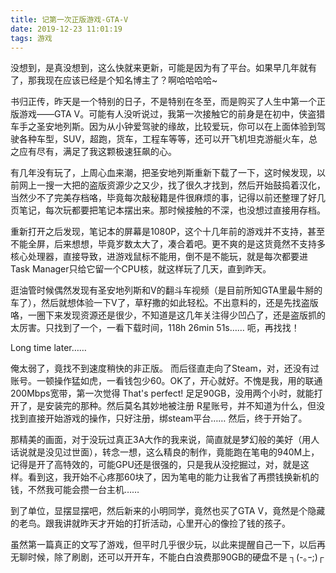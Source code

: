 ```yaml
---
title: 记第一次正版游戏-GTA-V
date: 2019-12-23 11:01:19
tags: 游戏
---
```

没想到，是真没想到，这么快就来更新，可能是因为有了平台。如果早几年就有了，那我现在应该已经是个知名博主了？啊哈哈哈哈~
<!-- more -->
书归正传，昨天是一个特别的日子，不是特别在冬至，而是购买了人生中第一个正版游戏——GTA V。可能有人没听说过，我第一次接触它的前身是在初中，侠盗猎车手之圣安地列斯。因为从小钟爱驾驶的缘故，比较爱玩，你可以在上面体验到驾驶各种车型，SUV，超跑，货车，工程车等等，还可以开飞机坦克游艇火车，总之应有尽有，满足了我这颗极速狂飙的心。

有几年没有玩了，上周心血来潮，把圣安地列斯重新下载了一下，这时候发现，以前网上一搜一大把的盗版资源少之又少，找了很久才找到，然后开始鼓捣着汉化，当然少不了完美存档咯，毕竟每次敲秘籍是件很麻烦的事，记得以前还整理了好几页笔记，每次玩都要把笔记本摆出来。那时候接触的不深，也没想过直接用存档。

重新打开之后发现，笔记本的屏幕是1080P，这个十几年前的游戏并不支持，甚至不能全屏，后来想想，毕竟岁数太大了，凑合着吧。更不爽的是这货竟然不支持多核心处理器，直接导致，进游戏鼠标不能用，倒不是不能玩，就是每次都要进Task Manager只给它留一个CPU核，就这样玩了几天，直到昨天。

逛油管时候偶然发现有圣安地列斯和V的翻斗车视频（是目前所知GTA里最牛掰的车了），然后就想体验一下V了，草籽撒的如此轻松。不出意料的，还是先找盗版咯，一圈下来发现资源还是很少，不知道是这几年关注得少凹凸了，还是盗版抓的太厉害。只找到了一个，一看下载时间，118h 26min 51s…… 呃，再找找！

Long time later……

俺太弱了，竟找不到速度稍快的非正版。 而后径直走向了Steam，对，还没有过账号。一顿操作猛如虎，一看钱包少60。OK了，开心就好。不愧是我，用的联通200Mbps宽带，第一次觉得 That's perfect! 足足90GB，没用两个小时，就能打开了，是安装完的那种。然后莫名其妙地被注册 R星账号，并不知道为什么，但没找到直接开始游戏的操作，只好注册，绑steam平台…… 然后，终于开始了。

那精美的画面，对于没玩过真正3A大作的我来说，简直就是梦幻般的美好（用人话说就是没见过世面），转念一想，这么精良的制作，竟能跑在笔电的940M上，记得是开了高特效的，可能GPU还是很强的，只是我从没挖掘过，对，就是这样。看到这，我开始不心疼那60块了，因为笔电的能力让我省了再攒钱换新机的钱，不然我可能会攒一台主机……

到了单位，显摆显摆吧，然后新来的小明同学，竟然也买了GTA V，竟然是个隐藏的老鸟。跟我讲就昨天才开始的打折活动，心里开心的像捡了钱的孩子。

虽然第一篇真正的文写了游戏，但平时几乎很少玩，以此来提醒自己一下，以后再无聊时候，除了刷剧，还可以开开车，不能白白浪费那90GB的硬盘不是 ┐(-｡ｰ;)┌